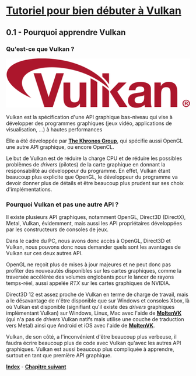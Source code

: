 # [Tutoriel pour bien débuter à Vulkan](../index.md)
## 0.1 - Pourquoi apprendre Vulkan

### Qu'est-ce que Vulkan ?
![Vulkan](images/Vulkan_logo.png)

Vulkan est la spécification d'une API graphique bas-niveau qui vise à développer des programmes graphiques (jeux vidéo, applications de visualisation, ...) à hautes performances

Elle a été développée par [**The Khronos Group**](https://www.khronos.org/), qui spécifie aussi OpenGL une autre API graphique, ou encore OpenCL.

Le but de Vulkan est de réduire la charge CPU et de réduire les possibles problèmes de *drivers* (pilotes) de la carte graphique en donnant la responsabilité au développeur du programme. En effet, Vulkan étant beaucoup plus explicite que OpenGL, le développeur du programme va devoir donner plus de détails et être beaucoup plus prudent sur ses choix d'implémentations.

### Pourquoi Vulkan et pas une autre API ?
Il existe plusieurs API graphiques, notamment OpenGL, Direct3D (DirectX), Metal, Vulkan, évidemment, mais aussi les API propriétaires développées par les constructeurs de consoles de jeux.

Dans le cadre du PC, nous avons donc accès à OpenGL, Direct3D et Vulkan, nous pouvons donc nous demander quels sont les avantages de Vulkan sur ces deux autres API.

OpenGL ne reçoit plus de mises à jour majeures et ne peut donc pas profiter des nouveautés disponibles sur les cartes graphiques, comme la traversée accélérée des volumes englobants pour le lancer de rayons temps-réel, aussi appelée *RTX* sur les cartes graphiques de NVIDIA.

Direct3D 12 est assez proche de Vulkan en terme de charge de travail, mais a le désavantage de n'être disponible que sur Windows et consoles Xbox, là où Vulkan est disponible (signifiant qu'il existe des *drivers* graphiques implémentant Vulkan) sur Windows, Linux, Mac avec l'aide de [**MoltenVK**](https://moltengl.com/moltenvk/) (qui n'a pas de *drivers* Vulkan natifs mais utilise une couche de traduction vers Metal) ainsi que Android et iOS avec l'aide de [**MoltenVK**](https://moltengl.com/moltenvk/).

Vulkan, de son côté, a l'inconvénient d'être beaucoup plus verbeuse, il faudra écrire beaucoup plus de code avec Vulkan qu'avec les autres API graphiques. Vulkan est aussi beaucoup plus compliquée à apprendre, surtout en tant que première API graphique.

[**Index**](../index.md) - [**Chapitre suivant**](2.md)
